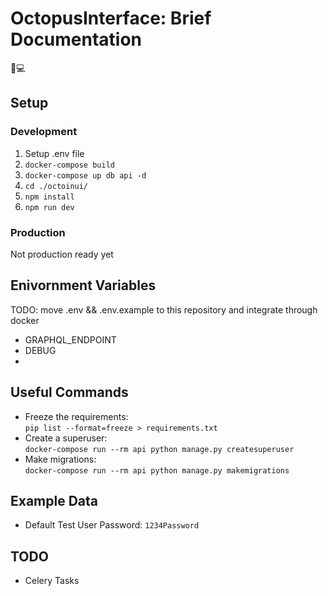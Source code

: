 # OctopusInterface: Brief Documentation

🐙💻

## Setup

### Development

1. Setup .env file
2. `docker-compose build`
3. `docker-compose up db api -d`
4. `cd ./octoinui/`
5. `npm install`
6. `npm run dev`

### Production

Not production ready yet

## Enivornment Variables
TODO: move .env && .env.example to this repository and integrate through docker
- GRAPHQL_ENDPOINT
- DEBUG
- 


## Useful Commands

- Freeze the requirements:\
  `pip list --format=freeze > requirements.txt`
- Create a superuser:\
  `docker-compose run --rm api python manage.py createsuperuser`
- Make migrations:\
  `docker-compose run --rm api python manage.py makemigrations`

## Example Data

- Default Test User Password: `1234Password`

## TODO

- Celery Tasks
